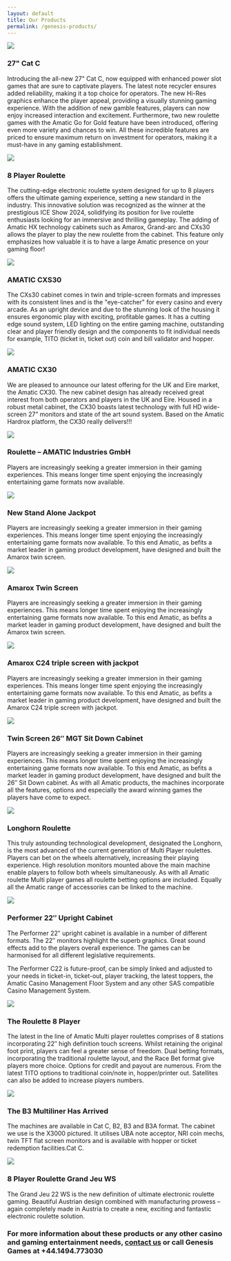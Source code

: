 ```yaml
---
layout: default
title: Our Products
permalink: /genesis-products/
---
```


<div class="content">
  <main class="main full-width">
    <div class="products">
      <div class="product clearfix">
        <div class="skewer large">
          <img src="/images/c27.jpg" />
        </div>
        <div class="content">
          <h3>27" Cat C</h3>
          <p>Introducing the all-new 27" Cat C, now equipped with enhanced power slot games that are sure to captivate players. The latest note recycler ensures added reliability, making it a top choice for operators. The new Hi-Res graphics enhance the player appeal, providing a visually stunning gaming experience. With the addition of new gamble features, players can now enjoy increased interaction and excitement. Furthermore, two new roulette games with the Amatic Go for Gold feature have been introduced, offering even more variety and chances to win. All these incredible features are priced to ensure maximum return on investment for operators, making it a must-have in any gaming establishment.</p>
        </div>
      </div>
      <div class="product clearfix">
        <div class="skewer large">
          <img src="/images/roulette-curved.png" />
        </div>
        <div class="content">
          <h3>8 Player Roulette</h3>
          <p>The cutting-edge electronic roulette system designed for up to 8 players offers the ultimate gaming experience, setting a new standard in the industry. This innovative solution was recognized as the winner at the prestigious ICE Show 2024, solidifying its position for live roulette enthusiasts looking for an immersive and thrilling gameplay. The adding of Amatic HX technology cabinets such as Amarox, Grand-arc and CXs30 allows the player to play the new roulette from the cabinet. This feature only emphasizes how valuable it is to have a large Amatic presence on your gaming floor!</p>
        </div>
      </div>
      <div class="product clearfix">
        <div class="skewer large">
          <img src="/images/cxs30.jpg" />
        </div>
        <div class="content">
          <h3>AMATIC CXS30</h3>
          <p>The CXs30 cabinet comes in twin and triple-screen formats and impresses with its consistent lines and is the "eye-catcher" for every casino and every arcade. As an upright device and due to the stunning look of the housing it ensures ergonomic play with exciting, profitable games. It has a cutting edge sound system, LED lighting on the entire gaming machine, outstanding clear and player friendly design and the components to fit individual needs for example, TITO (ticket in, ticket out) coin and bill validator and hopper.</p>
        </div>
      </div>
      <div class="product clearfix">
        <div class="skewer large">
          <img src="/images/property.jpg" />
        </div>
        <div class="content">
          <h3>AMATIC CX30</h3>
          <p>We are pleased to announce our latest offering for the UK and Eire market, the Amatic CX30. The new cabinet design has already received great interest from both operators and players in the UK and Eire. Housed in a robust metal cabinet, the CX30 boasts latest technology with full HD wide-screen 27” monitors and state of the art sound system. Based on the Amatic Hardrox platform, the CX30 really delivers!!!</p>
        </div>
      </div>
      <div class="product clearfix">
        <div class="skewer large">
          <img src="/images/roulette.jpg" />
        </div>
        <div class="content">
          <h3>Roulette – AMATIC Industries GmbH</h3>
          <p>Players are increasingly seeking a greater immersion in their gaming experiences. This means longer time
            spent enjoying the increasingly entertaining game formats now available.</p>
        </div>
      </div>
      <div class="product clearfix">
        <div class="skewer">
          <img src="/images/new-stand-alone-jackpot.jpg" />
        </div>
        <div class="content">
          <h3>New Stand Alone Jackpot</h3>
          <p>Players are increasingly seeking a greater immersion in their gaming experiences. This means longer time
            spent enjoying the increasingly entertaining game formats now available. To this end Amatic, as befits a
            market leader in gaming product development, have designed and built the Amarox twin screen.</p>
        </div>
      </div>
      <div class="product clearfix">
        <div class="skewer">
          <img src="/images/amarox-twin-screen.jpg" />
        </div>
        <div class="content">
          <h3>Amarox Twin Screen</h3>
          <p>Players are increasingly seeking a greater immersion in their gaming experiences. This means longer time
            spent enjoying the increasingly entertaining game formats now available. To this end Amatic, as befits a
            market leader in gaming product development, have designed and built the Amarox twin screen.</p>
        </div>
      </div>
      <div class="product clearfix">
        <div class="skewer">
          <img src="/images/mario-triple-screen-with-jackpot.jpg" />
        </div>
        <div class="content">
          <h3>Amarox C24 triple screen with jackpot</h3>
          <p>Players are increasingly seeking a greater immersion in their gaming experiences. This means longer time
            spent enjoying the increasingly entertaining game formats now available. To this end Amatic, as befits a
            market leader in gaming product development, have designed and built the Amarox C24 triple screen with
            jackpot.</p>
        </div>
      </div>
      <div class="product clearfix">
        <div class="skewer with-padding">
          <img src="/images/grandarc.png" />
        </div>
        <div class="content">
          <h3>Twin Screen 26″ MGT Sit Down Cabinet</h3>
          <p>Players are increasingly seeking a greater immersion in their gaming experiences. This means longer time
            spent enjoying the increasingly entertaining game formats now available. To this end Amatic, as befits a
            market leader in gaming product development, have designed and built the 26″ Sit Down cabinet. As with all
            Amatic products, the machines incorporate all the features, options and especially the award winning games
            the players have come to expect.</p>
        </div>
      </div>
      <div class="product clearfix">
        <div class="skewer with-padding">
          <img src="/images/RGJD_all4.png" />
        </div>
        <div class="content">
          <h3>Longhorn Roulette</h3>
          <p>This truly astounding technological development, designated the Longhorn, is the most advanced of the
            current generation of Multi Player roulettes. Players can bet on the wheels alternatively, increasing their
            playing experience. High resolution monitors mounted above the main machine enable players to follow both
            wheels simultaneously. As with all Amatic roulette Multi player games all roulette betting options are
            included. Equally all the Amatic range of accessories can be linked to the machine.</p>
        </div>
      </div>
      <div class="product clearfix">
        <div class="skewer with-padding">
          <img src="/images/C22-Mermaid3l.png" />
        </div>
        <div class="content">
          <h3>Performer 22″ Upright Cabinet</h3>
          <p>The Performer 22″ upright cabinet is available in a number of different formats. The 22″ monitors highlight
            the superb graphics. Great sound effects add to the players overall experience. The games can be harmonised
            for all different legislative requirements.</p>
          <p>The Performer C22 is future-proof, can be simply linked and adjusted to your needs in ticket-in,
            ticket-out, player tracking, the latest toppers, the Amatic Casino Management Floor System and any other SAS
            compatible Casino Management System.</p>
        </div>
      </div>
      <div class="product clearfix">
        <div class="skewer with-padding">
          <img src="/images/GJ_22WS.png" />
        </div>
        <div class="content">
          <h3>The Roulette 8 Player</h3>
          <p>The latest in the line of Amatic Multi player roulettes comprises of 8 stations incorporating 22″ high
            definition touch screens. Whilst retaining the original foot print, players can feel a greater sense of
            freedom. Dual betting formats, incorporating the traditional roulette layout, and the Race Bet format give
            players more choice. Options for credit and payout are numerous. From the latest TITO options to traditional
            coin/note in, hopper/printer out. Satellites can also be added to increase players numbers.</p>
        </div>
      </div>
      <div class="product clearfix">
        <div class="skewer with-padding">
          <img src="/images/b3_full.png" />
        </div>
        <div class="content">
          <h3>The B3 Multiliner Has Arrived</h3>
          <p>The machines are available in Cat C, B2, B3 and B3A format. The cabinet we use is the X3000 pictured. It
            utilises UBA note acceptor, NRI coin mechs, twin TFT flat screen monitors and is available with hopper or
            ticket redemption facilities.Cat C.</p>
        </div>
      </div>
      <div class="product clearfix">
        <div class="skewer with-padding">
          <img src="/images/rgj.png" />
        </div>
        <div class="content">
          <h3>8 Player Roulette Grand Jeu WS</h3>
          <p>The Grand Jeu 22 WS is the new definition of ultimate electronic roulette gaming. Beautiful Austrian design
            combined with manufacturing prowess – again completely made in Austria to create a new, exciting and
            fantastic electronic roulette solution.</p>
        </div>
      </div>
      <h3 class="page-cta">For more information about these products or any other casino and gaming entertainment needs,
        <a href="../contact-us/index.html">contact us</a> or call Genesis Games at +44.1494.773030
      </h3>
    </div> <!-- products -->
  </main>
</div>